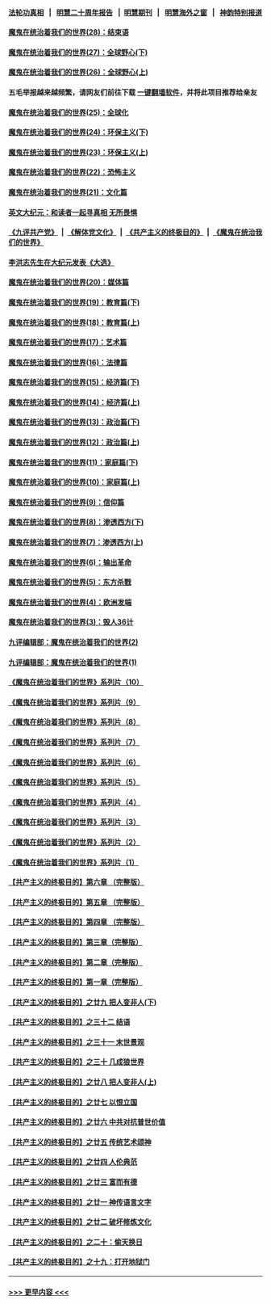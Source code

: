#### [法轮功真相](https://github.com/gfw-breaker/truth/blob/master/README.md?t=0) &nbsp;&nbsp;|&nbsp;&nbsp; [明慧二十周年报告](https://github.com/gfw-breaker/mh-reports/blob/master/README.md?t=0) &nbsp;&nbsp;|&nbsp;&nbsp;[明慧期刊](https://github.com/gfw-breaker/mh-qikan) &nbsp;&nbsp;|&nbsp;&nbsp; [明慧海外之窗](https://github.com/gfw-breaker/mh-news/blob/master/README.md?t=0) &nbsp;&nbsp;|&nbsp;&nbsp; [神韵特别报道](https://github.com/gfw-breaker/mh-news/blob/master/shenyun.md?t=0)
#### [魔鬼在统治着我们的世界(28)：结束语](../pages/nsc422/n10936246.md?t=06172001) 
#### [魔鬼在统治着我们的世界(27)：全球野心(下)](../pages/nsc422/n10928319.md?t=06172001) 
#### [魔鬼在统治着我们的世界(26)：全球野心(上)](../pages/nsc422/n10900318.md?t=06172001) 
#### 五毛举报越来越频繁，请网友们前往下载 [一键翻墙软件](https://github.com/gfw-breaker/ssr-accounts)，并将此项目推荐给亲友
#### [魔鬼在统治着我们的世界(25)：全球化](../pages/nsc422/n10788205.md?t=06172001) 
#### [魔鬼在统治着我们的世界(24)：环保主义(下)](../pages/nsc422/n10695307.md?t=06172001) 
#### [魔鬼在统治着我们的世界(23)：环保主义(上)](../pages/nsc422/n10688613.md?t=06172001) 
#### [魔鬼在统治着我们的世界(22)：恐怖主义](../pages/nsc422/n10614727.md?t=06172001) 
#### [魔鬼在统治着我们的世界(21)：文化篇](../pages/nsc422/n10597706.md?t=06172001) 
#### [英文大纪元：和读者一起寻真相 无所畏惧](../pages/nsc422/n12542027.md?t=06172001) 
#### [《九评共产党》](https://github.com/begood0513/9ping.md/blob/master/README.md) &nbsp;|&nbsp; [《解体党文化》](../../../../jtdwh.md/blob/master/README.md)  &nbsp;|&nbsp; [《共产主义的终极目的》](../../../../gczydzjmd.md/blob/master/README.md) &nbsp;|&nbsp; [《魔鬼在统治我们的世界》](../../../../mgztzwmdsj.md/blob/master/README.md) 
#### [李洪志先生在大纪元发表《大选》](../pages/nsc422/n12534746.md?t=06172001) 
#### [魔鬼在统治着我们的世界(20)：媒体篇](../pages/nsc422/n10586579.md?t=06172001) 
#### [魔鬼在统治着我们的世界(19)：教育篇(下)](../pages/nsc422/n10564808.md?t=06172001) 
#### [魔鬼在统治着我们的世界(18)：教育篇(上)](../pages/nsc422/n10526970.md?t=06172001) 
#### [魔鬼在统治着我们的世界(17)：艺术篇](../pages/nsc422/n10499093.md?t=06172001) 
#### [魔鬼在统治着我们的世界(16)：法律篇](../pages/nsc422/n10485969.md?t=06172001) 
#### [魔鬼在统治着我们的世界(15)：经济篇(下)](../pages/nsc422/n10469975.md?t=06172001) 
#### [魔鬼在统治着我们的世界(14)：经济篇(上)](../pages/nsc422/n10457370.md?t=06172001) 
#### [魔鬼在统治着我们的世界(13)：政治篇(下)](../pages/nsc422/n10448270.md?t=06172001) 
#### [魔鬼在统治着我们的世界(12)：政治篇(上)](../pages/nsc422/n10444576.md?t=06172001) 
#### [魔鬼在统治着我们的世界(11)：家庭篇(下)](../pages/nsc422/n10440961.md?t=06172001) 
#### [魔鬼在统治着我们的世界(10)：家庭篇(上)](../pages/nsc422/n10435448.md?t=06172001) 
#### [魔鬼在统治着我们的世界(9)：信仰篇](../pages/nsc422/n10432159.md?t=06172001) 
#### [魔鬼在统治着我们的世界(8)：渗透西方(下)](../pages/nsc422/n10429603.md?t=06172001) 
#### [魔鬼在统治着我们的世界(7)：渗透西方(上)](../pages/nsc422/n10426013.md?t=06172001) 
#### [魔鬼在统治着我们的世界(6)：输出革命](../pages/nsc422/n10421536.md?t=06172001) 
#### [魔鬼在统治着我们的世界(5)：东方杀戮](../pages/nsc422/n10417707.md?t=06172001) 
#### [魔鬼在统治着我们的世界(4)：欧洲发端](../pages/nsc422/n10414890.md?t=06172001) 
#### [魔鬼在统治着我们的世界(3)：毁人36计](../pages/nsc422/n10411583.md?t=06172001) 
#### [九评编辑部：魔鬼在统治着我们的世界(2)](../pages/nsc422/n10410036.md?t=06172001) 
#### [九评编辑部：魔鬼在统治着我们的世界(1)](../pages/nsc422/n10406825.md?t=06172001) 
#### [《魔鬼在统治着我们的世界》系列片（10）](../pages/nsc422/n12292670.md?t=06172001) 
#### [《魔鬼在统治着我们的世界》系列片（9）](../pages/nsc422/n12290859.md?t=06172001) 
#### [《魔鬼在统治着我们的世界》系列片（8）](../pages/nsc422/n12287445.md?t=06172001) 
#### [《魔鬼在统治着我们的世界》系列片（7）](../pages/nsc422/n12283425.md?t=06172001) 
#### [《魔鬼在统治着我们的世界》系列片（6）](../pages/nsc422/n12282314.md?t=06172001) 
#### [《魔鬼在统治着我们的世界》系列片（5）](../pages/nsc422/n12281419.md?t=06172001) 
#### [《魔鬼在统治着我们的世界》系列片（4）](../pages/nsc422/n12274024.md?t=06172001) 
#### [《魔鬼在统治着我们的世界》系列片（3）](../pages/nsc422/n12271322.md?t=06172001) 
#### [《魔鬼在统治着我们的世界》系列片（2）](../pages/nsc422/n12269049.md?t=06172001) 
#### [《魔鬼在统治着我们的世界》系列片（1）](../pages/nsc422/n12267575.md?t=06172001) 
#### [【共产主义的终极目的】第六章 （完整版）](../pages/nsc422/n11428913.md?t=06172001) 
#### [【共产主义的终极目的】第五章 （完整版）](../pages/nsc422/n11428912.md?t=06172001) 
#### [【共产主义的终极目的】第四章 （完整版）](../pages/nsc422/n11428907.md?t=06172001) 
#### [【共产主义的终极目的】第三章（完整版）](../pages/nsc422/n11428848.md?t=06172001) 
#### [【共产主义的终极目的】第二章（完整版）](../pages/nsc422/n11428831.md?t=06172001) 
#### [【共产主义的终极目的】第一章（完整版）](../pages/nsc422/n11417651.md?t=06172001) 
#### [【共产主义的终极目的】之廿九 把人变非人(下)](../pages/nsc422/n11344140.md?t=06172001) 
#### [【共产主义的终极目的】之三十二 结语](../pages/nsc422/n11360535.md?t=06172001) 
#### [【共产主义的终极目的】之三十一 末世景观](../pages/nsc422/n11351129.md?t=06172001) 
#### [【共产主义的终极目的】之三十 几成狼世界](../pages/nsc422/n11348280.md?t=06172001) 
#### [【共产主义的终极目的】之廿八 把人变非人(上)](../pages/nsc422/n11340492.md?t=06172001) 
#### [【共产主义的终极目的】之廿七 以恨立国](../pages/nsc422/n11336944.md?t=06172001) 
#### [【共产主义的终极目的】之廿六 中共对抗普世价值](../pages/nsc422/n11324785.md?t=06172001) 
#### [【共产主义的终极目的】之廿五 传统艺术颂神](../pages/nsc422/n11296396.md?t=06172001) 
#### [【共产主义的终极目的】之廿四 人伦典范](../pages/nsc422/n11296397.md?t=06172001) 
#### [【共产主义的终极目的】之廿三 富而有德](../pages/nsc422/n11283598.md?t=06172001) 
#### [【共产主义的终极目的】之廿一 神传语言文字](../pages/nsc422/n11263265.md?t=06172001) 
#### [【共产主义的终极目的】之廿二 破坏修炼文化](../pages/nsc422/n11245728.md?t=06172001) 
#### [【共产主义的终极目的】之二十：偷天换日](../pages/nsc422/n11238846.md?t=06172001) 
#### [【共产主义的终极目的】之十九：打开地狱门](../pages/nsc422/n11206376.md?t=06172001) 

----
#### [ >>> 更早内容 <<< ](../indexes/nsc422-earlier.md)
